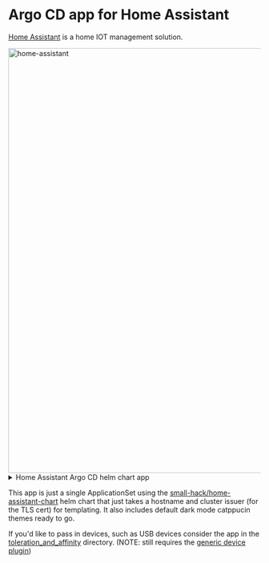 # Argo CD app for Home Assistant

[Home Assistant](https://home-assistant.io) is a home IOT management solution.

<a href="https://github.com/small-hack/argocd-apps/assets/2389292/57a88af0-6124-41e1-a7e2-9195c944dea7">
<img width="850" alt="home-assistant" src="https://github.com/small-hack/argocd-apps/assets/2389292/57a88af0-6124-41e1-a7e2-9195c944dea7">
</a>

<details>
  <summary>Home Assistant Argo CD helm chart app</summary>

<a href="https://github.com/small-hack/argocd-apps/assets/2389292/24832836-d17e-46a9-9d5a-a134bc6d8359">
<img width="850" alt="home-assistant-helm" src="https://github.com/small-hack/argocd-apps/assets/2389292/24832836-d17e-46a9-9d5a-a134bc6d8359">
</a>

</details>

This app is just a single ApplicationSet using the [small-hack/home-assistant-chart](https://github.com/small-hack/home-assistant-chart/) helm chart that just takes a hostname and cluster issuer (for the TLS cert) for templating. It also includes default dark mode catppucin themes ready to go.

If you'd like to pass in devices, such as USB devices consider the app in the [toleration_and_affinity](./toleration_and_affinity) directory. (NOTE: still requires the [generic device plugin](../generic-device-plugin))
